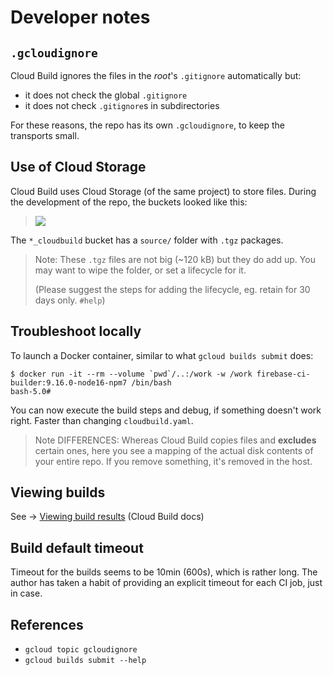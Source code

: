 # Developer notes


## `.gcloudignore`

Cloud Build ignores the files in the *root*'s `.gitignore` automatically but:

- it does not check the global `.gitignore`
- it does not check `.gitignore`s in subdirectories

For these reasons, the repo has its own `.gcloudignore`, to keep the transports small.


## Use of Cloud Storage 

Cloud Build uses Cloud Storage (of the same project) to store files. During the development of the repo, the buckets looked like this:

>![](.images/storage-list.png)

The `*_cloudbuild` bucket has a `source/` folder with `.tgz` packages.

>Note: These `.tgz` files are not big (~120 kB) but they do add up. You may want to wipe the folder, or set a lifecycle for it.
>
>(Please suggest the steps for adding the lifecycle, eg. retain for 30 days only. `#help`)


## Troubleshoot locally

To launch a Docker container, similar to what `gcloud builds submit` does:

```
$ docker run -it --rm --volume `pwd`/..:/work -w /work firebase-ci-builder:9.16.0-node16-npm7 /bin/bash
bash-5.0#
```

You can now execute the build steps and debug, if something doesn't work right. Faster than changing `cloudbuild.yaml`.

>Note DIFFERENCES: Whereas Cloud Build copies files and **excludes** certain ones, here you see a mapping of the actual disk contents of your entire repo. If you remove something, it's removed in the host.


## Viewing builds

See -> [Viewing build results](https://cloud.google.com/build/docs/view-build-results) (Cloud Build docs)


## Build default timeout

Timeout for the builds seems to be 10min (600s), which is rather long. The author has taken a habit of providing an explicit timeout for each CI job, just in case.

<!-- whisper
seen in `gcloud builds describe <id>`
-->


## References

- `gcloud topic gcloudignore`
- `gcloud builds submit --help`
